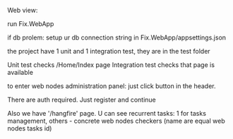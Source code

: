 
Web view:

run Fix.WebApp

if db prolem: setup ur db connection string in Fix.WebApp/appsettings.json

the project have 1 unit and 1 integration test, they are in the test folder

Unit test checks /Home/Index page
Integration test checks that page is available

to enter web nodes administration panel: just click button in the header.

There are auth required. Just register and continue

Also we have '/hangfire' page. U can see recurrent tasks: 1 for tasks management, others - concrete web nodes checkers (name are equal web nodes tasks id)
